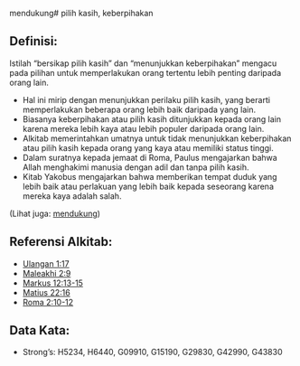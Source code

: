 mendukung# pilih kasih, keberpihakan

## Definisi:

Istilah “bersikap pilih kasih” dan “menunjukkan keberpihakan” mengacu pada pilihan untuk memperlakukan orang tertentu lebih penting daripada orang lain.

* Hal ini mirip dengan menunjukkan perilaku pilih kasih, yang berarti memperlakukan beberapa orang lebih baik daripada yang lain.
* Biasanya keberpihakan atau pilih kasih ditunjukkan kepada orang lain karena mereka lebih kaya atau lebih populer daripada orang lain.
* Alkitab memerintahkan umatnya untuk tidak menunjukkan keberpihakan atau pilih kasih kepada orang yang kaya atau memiliki status tinggi.
* Dalam suratnya kepada jemaat di Roma, Paulus mengajarkan bahwa Allah menghakimi manusia dengan adil dan tanpa pilih kasih.
* Kitab Yakobus mengajarkan bahwa memberikan tempat duduk yang lebih baik atau perlakuan yang lebih baik kepada seseorang karena mereka kaya adalah salah.

(Lihat juga: [mendukung](../kt/favor.md))

## Referensi Alkitab:

* [Ulangan 1:17](rc://en/tn/help/deu/01/17)
* [Maleakhi 2:9](rc://en/tn/help/mal/02/09)
* [Markus 12:13-15](rc://en/tn/help/mrk/12/13)
* [Matius 22:16](rc://en/tn/help/mat/22/16)
* [Roma 2:10-12](rc://en/tn/help/rom/02/10)

## Data Kata:

* Strong’s: H5234, H6440, G09910, G15190, G29830, G42990, G43830
